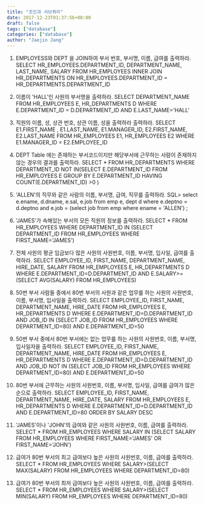 ```yaml
---
title: "조인과 서브쿼리"
date: 2017-12-23T01:37:56+08:00
draft: false
tags: ["database"]
categories: ["database"]
author: "Jaejin Jang"
---
```


1. EMPLOYESS와 DEPT 을 JOIN하여 부서 번호, 부서명, 이름, 급여를 출력하라.
SELECT HR_EMPLOYEES.DEPARTMENT_ID, DEPARTMENT_NAME, LAST_NAME, SALARY FROM HR_EMPLOYEES INNER JOIN HR_DEPARTMENTS ON HR_EMPLOYEES.DEPARTMENT_ID = HR_DEPARTMENTS.DEPARTMENT_ID

2. 이름이 'HALL'인 사원의 부서명을 출력하라.
SELECT DEPARTMENT_NAME FROM HR_EMPLOYEES E, HR_DEPARTMENTS D WHERE E.DEPARTMENT_ID = D.DEPARTMENT_ID AND E.LAST_NAME='HALL'

3. 직원의 이름, 성, 상관 번호, 상관 이름, 성을 출력하라 출력하라.
SELECT E1.FIRST_NAME , E1.LAST_NAME, E1.MANAGER_ID, E2.FIRST_NAME, E2.LAST_NAME  FROM HR_EMPLOYEES E1, HR_EMPLOYEES E2 WHERE E1.MANAGER_ID = E2.EMPLOYEE_ID

4. DEPT Table 에는 존재하는 부서코드이지만 해당부서에 근무하는 사람이 존재하지 않는 경우의 결과를 출력하라.
SELECT * FROM HR_DEPARTMENTS WHERE DEPARTMENT_ID NOT IN(SELECT E.DEPARTMENT_ID FROM HR_EMPLOYEES E GROUP BY E.DEPARTMENT_ID HAVING COUNT(E.DEPARTMENT_ID) >0 )
                
5. 'ALLEN'의 직무와 같은 사람의 이름, 부서명, 급여, 직무를 출력하라.
 SQL> select e.ename, d.dname, e.sal, e.job
   from emp e, dept d
   where e.deptno = d.deptno
    and e.job = (select job from emp where ename = 'ALLEN')
   ;



6. 'JAMES'가 속해있는 부서의 모든 직원의 정보를 출력하라.
SELECT * FROM HR_EMPLOYEES WHERE DEPARTMENT_ID IN (SELECT DEPARTMENT_ID FROM HR_EMPLOYEES WHERE FIRST_NAME='JAMES')
      
7. 전체 사원의 평균 임금보다 많은 사원의 사원번호, 이름, 부서명, 입사일, 급여를 출력하라.
SELECT EMPLOYEE_ID, FIRST_NAME, DEPARTMENT_NAME, HIRE_DATE, SALARY FROM HR_EMPLOYEES E, HR_DEPARTMENTS D WHERE E.DEPARTMENT_ID=D.DEPARTMENT_ID AND E.SALARY>=(SELECT AVG(SALARY) FROM HR_EMPLOYEES)

8. 50번 부서 사람들 중에서 80번 부서의 사원과 같은 업무를 하는 사원의 사원번호, 이름, 부서명, 입사일을 출력하라.
SELECT EMPLOYEE_ID, FIRST_NAME, DEPARTMENT_NAME, HIRE_DATE FROM HR_EMPLOYEES E, HR_DEPARTMENTS D WHERE E.DEPARTMENT_ID=D.DEPARTMENT_ID
AND JOB_ID IN (SELECT JOB_ID FROM HR_EMPLOYEES WHERE DEPARTMENT_ID=80) AND E.DEPARTMENT_ID=50
  
9. 50번 부서 중에서 80번 부서에는 없는 업무를 하는 사원의 사원번호, 이름, 부서명, 입사일자을 출력하라.
SELECT EMPLOYEE_ID, FIRST_NAME, DEPARTMENT_NAME, HIRE_DATE FROM HR_EMPLOYEES E, HR_DEPARTMENTS D WHERE E.DEPARTMENT_ID=D.DEPARTMENT_ID
AND JOB_ID NOT IN (SELECT JOB_ID FROM HR_EMPLOYEES WHERE DEPARTMENT_ID=80) AND E.DEPARTMENT_ID=50

10. 80번 부서에 근무하는 사원의 사원번호, 이름, 부서명, 입사일, 급여를 급여가 많은 순으로 출력하라.
SELECT EMPLOYEE_ID, FIRST_NAME, DEPARTMENT_NAME, HIRE_DATE, SALARY FROM HR_EMPLOYEES E, HR_DEPARTMENTS D WHERE E.DEPARTMENT_ID=D.DEPARTMENT_ID AND E.DEPARTMENT_ID=80 ORDER BY SALARY DESC

11. 'JAMES'이나 'JOHN'의 급여와 같은 사원의 사원번호, 이름, 급여를 출력하라.
SELECT * FROM HR_EMPLOYEES WHERE SALARY IN (SELECT SALARY FROM HR_EMPLOYEES WHERE FIRST_NAME='JAMES' OR FIRST_NAME='JOHN')

12. 급여가 80번 부서의 최고 급여보다 높은 사원의 사원번호, 이름, 급여를 출력하라.
 SELECT * FROM HR_EMPLOYEES WHERE SALARY>(SELECT MAX(SALARY) FROM HR_EMPLOYEES WHERE DEPARTMENT_ID=80)

13. 급여가 80번 부서의 최저 급여보다 높은 사원의 사원번호, 이름, 급여를 출력하라.
 SELECT * FROM HR_EMPLOYEES WHERE SALARY>(SELECT MIN(SALARY) FROM HR_EMPLOYEES WHERE DEPARTMENT_ID=80)
